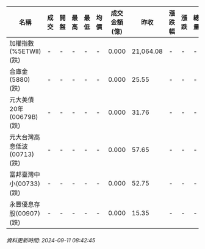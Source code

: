 | 名稱 | 成交 | 開盤 | 最高 | 最低 | 均價 | 成交金額(億) | 昨收 | 漲跌幅 | 漲跌 | 總量 | 昨量 | 振幅 |
| -------- | -------- | -------- | -------- |-------- | -------- | -------- |-------- |-------- |-------- | -------- | -------- |-------- |
|加權指數(%5ETWII) (跌)|-|-|-|-|-|0.000|21,064.08|-|-|-|-|0.00%|
|合庫金(5880) (跌)|-|-|-|-|-|0.000|25.55|-|-|-|-|0.00%|
|元大美債20年(00679B) (跌)|-|-|-|-|-|0.000|31.76|-|-|-|-|0.00%|
|元大台灣高息低波(00713) (跌)|-|-|-|-|-|0.000|57.65|-|-|-|-|0.00%|
|富邦臺灣中小(00733) (跌)|-|-|-|-|-|0.000|52.75|-|-|-|-|0.00%|
|永豐優息存股(00907) (跌)|-|-|-|-|-|0.000|15.35|-|-|-|-|0.00%|
###### 資料更新時間: 2024-09-11 08:42:45